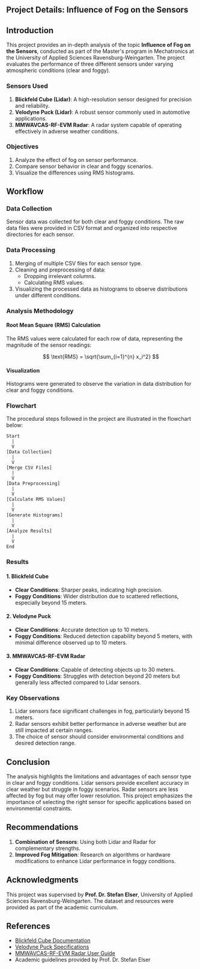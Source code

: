 ## Project Details: Influence of Fog on the Sensors

## Introduction

This project provides an in-depth analysis of the topic **Influence of Fog on the Sensors**, conducted as part of the Master's program in Mechatronics at the University of Applied Sciences Ravensburg-Weingarten. The project evaluates the performance of three different sensors under varying atmospheric conditions (clear and foggy).

### Sensors Used

1. **Blickfeld Cube (Lidar)**: A high-resolution sensor designed for precision and reliability.
2. **Velodyne Puck (Lidar)**: A robust sensor commonly used in automotive applications.
3. **MMWAVCAS-RF-EVM Radar**: A radar system capable of operating effectively in adverse weather conditions.

### Objectives

1. Analyze the effect of fog on sensor performance.
2. Compare sensor behavior in clear and foggy scenarios.
3. Visualize the differences using RMS histograms.

## Workflow

### Data Collection

Sensor data was collected for both clear and foggy conditions. The raw data files were provided in CSV format and organized into respective directories for each sensor.

### Data Processing

1. Merging of multiple CSV files for each sensor type.
2. Cleaning and preprocessing of data:
   - Dropping irrelevant columns.
   - Calculating RMS values.
3. Visualizing the processed data as histograms to observe distributions under different conditions.

### Analysis Methodology

#### Root Mean Square (RMS) Calculation

The RMS values were calculated for each row of data, representing the magnitude of the sensor readings:

$$
\text{RMS} = \sqrt{\sum_{i=1}^{n} x_i^2}
$$

#### Visualization

Histograms were generated to observe the variation in data distribution for clear and foggy conditions.

### Flowchart

The procedural steps followed in the project are illustrated in the flowchart below:

```
Start
  |
  V
[Data Collection]
  |
  V
[Merge CSV Files]
  |
  V
[Data Preprocessing]
  |
  V
[Calculate RMS Values]
  |
  V
[Generate Histograms]
  |
  V
[Analyze Results]
  |
  V
End
```

### Results

#### 1. Blickfeld Cube
- **Clear Conditions**: Sharper peaks, indicating high precision.
- **Foggy Conditions**: Wider distribution due to scattered reflections, especially beyond 15 meters.

#### 2. Velodyne Puck
- **Clear Conditions**: Accurate detection up to 10 meters.
- **Foggy Conditions**: Reduced detection capability beyond 5 meters, with minimal difference observed up to 10 meters.

#### 3. MMWAVCAS-RF-EVM Radar
- **Clear Conditions**: Capable of detecting objects up to 30 meters.
- **Foggy Conditions**: Struggles with detection beyond 20 meters but generally less affected compared to Lidar sensors.

### Key Observations

1. Lidar sensors face significant challenges in fog, particularly beyond 15 meters.
2. Radar sensors exhibit better performance in adverse weather but are still impacted at certain ranges.
3. The choice of sensor should consider environmental conditions and desired detection range.

## Conclusion
The analysis highlights the limitations and advantages of each sensor type in clear and foggy conditions. Lidar sensors provide excellent accuracy in clear weather but struggle in foggy scenarios. Radar sensors are less affected by fog but may offer lower resolution. This project emphasizes the importance of selecting the right sensor for specific applications based on environmental constraints.

## Recommendations

1. **Combination of Sensors**: Using both Lidar and Radar for complementary strengths.
2. **Improved Fog Mitigation**: Research on algorithms or hardware modifications to enhance Lidar performance in foggy conditions.

## Acknowledgments

This project was supervised by **Prof. Dr. Stefan Elser**, University of Applied Sciences Ravensburg-Weingarten. The dataset and resources were provided as part of the academic curriculum.

## References

- [Blickfeld Cube Documentation](https://www.blickfeld.com/products/cube/)
- [Velodyne Puck Specifications](https://velodynelidar.com/products/puck/)
- [MMWAVCAS-RF-EVM Radar User Guide](https://www.ti.com/tool/MMWAVE-STUDIO)
- Academic guidelines provided by Prof. Dr. Stefan Elser